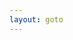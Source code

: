 ```yaml
---
layout: goto
---
```


<script>
    window.location.href = "{% link _posts/youtube-dl/2018-7-15-youtube-dl.md %}"
</script>